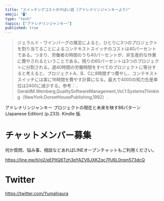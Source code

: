 ```yaml
---
title: "スイッチングコストのやばい話 (アドレナリンジャンキーより)"
emoji: "🖥"
type: "tech"
topics: ["アドレナリンジャンキー"]
published: true
---
```




>ジェラルド・ワインバーグの推定によると、ひとりに3つのプロジェクトを割り当てることによるコンテキストスイッチのコストは40パーセントである。つまり、労働者の時間のうち40パーセントが、非生産的な作業に費やされるということである。残りの60パーセントは3つのプロジェクトに分割される。週40時間の労働時間をすべてのプロジェクトに等分すると考えると、プロジェクトA、B、Cに8時間ずつ費やし、コンテキストスイッチには実に16時間を費やす計算になる。最大で4000の知力生産単位は2400に減少する。参考：‥GeraldM.Weinberg,QualitySoftwareManagement,Vol.1:SystemsThinking（NewYork:DorsetHousePublishing,1992）.

 アドレナリンジャンキー プロジェクトの現在と未来を映す86パターン (Japanese Edition) (p.233). Kindle 版. 

<!-- Update From Qiita API -->

# チャットメンバー募集


何か質問、悩み事、相談などあればLINEオープンチャットもご利用ください。

https://line.me/ti/g2/eEPltQ6Tzh3pYAZV8JXKZqc7PJ6L0rpm573dcQ


# Twitter

https://twitter.com/YumaInaura

<!-- Update From Qiita API -->

